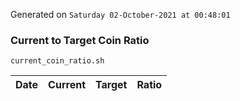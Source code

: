 Generated on `Saturday 02-October-2021 at 00:48:01`

### Current to Target Coin Ratio
`current_coin_ratio.sh`

Date|Current|Target|Ratio
---|---|---|---
